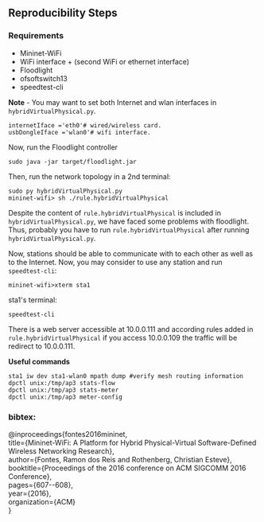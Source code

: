 ## Reproducibility Steps

### Requirements
- Mininet-WiFi
- WiFi interface + (second WiFi or ethernet interface)
- Floodlight
- ofsoftswitch13
- speedtest-cli

**Note** - You may want to set both Internet and wlan interfaces in `hybridVirtualPhysical.py`.

```
internetIface ='eth0'# wired/wireless card.
usbDongleIface ='wlan0'# wifi interface.
```

Now, run the Floodlight controller

```
sudo java -jar target/floodlight.jar
```

Then, run the network topology in a 2nd terminal:

```
sudo py hybridVirtualPhysical.py
mininet-wifi> sh ./rule.hybridVirtualPhysical
```

Despite the content of `rule.hybridVirtualPhysical` is included in `hybridVirtualPhysical.py`, we have faced some problems with floodlight. Thus, probably you have to run `rule.hybridVirtualPhysical` after running `hybridVirtualPhysical.py`.


Now, stations should be able to communicate with to each other as well as to the Internet. Now, you may consider to use any station and run `speedtest-cli`:

```
mininet-wifi>xterm sta1
```

sta1's terminal: 
```
speedtest-cli
```

There is a web server accessible at 10.0.0.111 and according rules added in `rule.hybridVirtualPhysical` if you access 10.0.0.109 the traffic will be redirect to 10.0.0.111.


**Useful commands**
```
sta1 iw dev sta1-wlan0 mpath dump #verify mesh routing information
dpctl unix:/tmp/ap3 stats-flow
dpctl unix:/tmp/ap3 stats-meter
dpctl unix:/tmp/ap3 meter-config
```

### bibtex:
@inproceedings{fontes2016mininet,  
  title={Mininet-WiFi: A Platform for Hybrid Physical-Virtual Software-Defined Wireless Networking Research},  
  author={Fontes, Ramon dos Reis and Rothenberg, Christian Esteve},  
  booktitle={Proceedings of the 2016 conference on ACM SIGCOMM 2016 Conference},  
  pages={607--608},  
  year={2016},  
  organization={ACM}  
}
